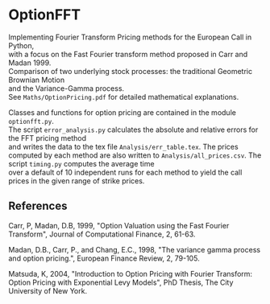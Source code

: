 # OptionFFT
Implementing Fourier Transform Pricing methods for the European Call in Python,   
with a focus on the Fast Fourier transform method proposed in Carr and Madan 1999.  
Comparison of two underlying stock processes: the traditional Geometric Brownian Motion   
and the Variance-Gamma process.   
See `Maths/OptionPricing.pdf` for detailed mathematical explanations.

Classes and functions for option pricing are contained in the module `optionfft.py`.  
The script `error_analysis.py` calculates the absolute and relative errors for the FFT pricing method  
and writes the data to the tex file `Analysis/err_table.tex`. The prices computed by each method are
also written to `Analysis/all_prices.csv`. The script `timing.py` computes the average time  
over a default of 10 independent runs for each method to yield the call prices in the given range of
strike prices.

## References
Carr, P, Madan, D.B, 1999, "Option Valuation using the Fast Fourier Transform", Journal of
Computational Finance, 2, 61-63.

Madan, D.B., Carr, P., and Chang, E.C., 1998, "The variance gamma process and option pricing.",
European Finance Review, 2, 79-105.

Matsuda, K, 2004, "Introduction to Option Pricing with Fourier Transform: Option Pricing with
Exponential Levy Models", PhD Thesis, The City University of New York.

